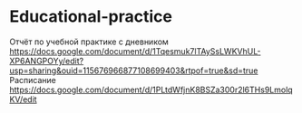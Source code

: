 # Educational-practice
Отчёт по учебной практике c дневником https://docs.google.com/document/d/1Tqesmuk7lTAySsLWKVhUL-XP6ANGPOYy/edit?usp=sharing&ouid=115676966877108699403&rtpof=true&sd=true
Расписание https://docs.google.com/document/d/1PLtdWfjnK8BSZa300r2l6THs9LmolqKV/edit
